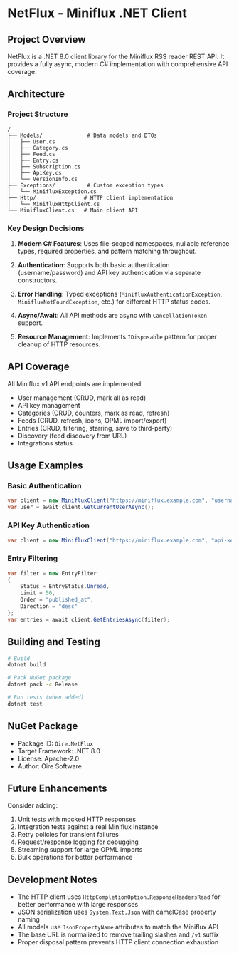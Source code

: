 # NetFlux - Miniflux .NET Client

## Project Overview
NetFlux is a .NET 8.0 client library for the Miniflux RSS reader REST API. It provides a fully async, modern C# implementation with comprehensive API coverage.

## Architecture

### Project Structure
```
/
├── Models/              # Data models and DTOs
│   ├── User.cs
│   ├── Category.cs
│   ├── Feed.cs
│   ├── Entry.cs
│   ├── Subscription.cs
│   ├── ApiKey.cs
│   └── VersionInfo.cs
├── Exceptions/          # Custom exception types
│   └── MinifluxException.cs
├── Http/               # HTTP client implementation
│   └── MinifluxHttpClient.cs
└── MinifluxClient.cs   # Main client API
```

### Key Design Decisions

1. **Modern C# Features**: Uses file-scoped namespaces, nullable reference types, required properties, and pattern matching throughout.

2. **Authentication**: Supports both basic authentication (username/password) and API key authentication via separate constructors.

3. **Error Handling**: Typed exceptions (`MinifluxAuthenticationException`, `MinifluxNotFoundException`, etc.) for different HTTP status codes.

4. **Async/Await**: All API methods are async with `CancellationToken` support.

5. **Resource Management**: Implements `IDisposable` pattern for proper cleanup of HTTP resources.

## API Coverage

All Miniflux v1 API endpoints are implemented:
- User management (CRUD, mark all as read)
- API key management
- Categories (CRUD, counters, mark as read, refresh)
- Feeds (CRUD, refresh, icons, OPML import/export)
- Entries (CRUD, filtering, starring, save to third-party)
- Discovery (feed discovery from URL)
- Integrations status

## Usage Examples

### Basic Authentication
```csharp
var client = new MinifluxClient("https://miniflux.example.com", "username", "password");
var user = await client.GetCurrentUserAsync();
```

### API Key Authentication
```csharp
var client = new MinifluxClient("https://miniflux.example.com", "api-key-here");
```

### Entry Filtering
```csharp
var filter = new EntryFilter 
{
    Status = EntryStatus.Unread,
    Limit = 50,
    Order = "published_at",
    Direction = "desc"
};
var entries = await client.GetEntriesAsync(filter);
```

## Building and Testing

```bash
# Build
dotnet build

# Pack NuGet package
dotnet pack -c Release

# Run tests (when added)
dotnet test
```

## NuGet Package

- Package ID: `Oire.NetFlux`
- Target Framework: .NET 8.0
- License: Apache-2.0
- Author: Oire Software

## Future Enhancements

Consider adding:
1. Unit tests with mocked HTTP responses
2. Integration tests against a real Miniflux instance
3. Retry policies for transient failures
4. Request/response logging for debugging
5. Streaming support for large OPML imports
6. Bulk operations for better performance

## Development Notes

- The HTTP client uses `HttpCompletionOption.ResponseHeadersRead` for better performance with large responses
- JSON serialization uses `System.Text.Json` with camelCase property naming
- All models use `JsonPropertyName` attributes to match the Miniflux API
- The base URL is normalized to remove trailing slashes and `/v1` suffix
- Proper disposal pattern prevents HTTP client connection exhaustion